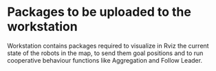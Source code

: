 # Packages to be uploaded to the workstation
Workstation contains packages required to visualize in Rviz the current state of the robots in the map, to send them goal positions and to run cooperative behaviour functions like Aggregation and Follow Leader.
